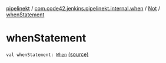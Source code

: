 [pipelinekt](../../index.md) / [com.code42.jenkins.pipelinekt.internal.when](../index.md) / [Not](index.md) / [whenStatement](./when-statement.md)

# whenStatement

`val whenStatement: `[`When`](../../com.code42.jenkins.pipelinekt.core/-when.md) [(source)](https://github.com/code42/pipelinekt/tree/master/internal/src/main/kotlin/com/code42/jenkins/pipelinekt/internal/when/Not.kt#L6)